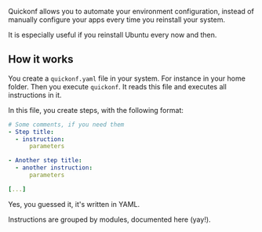 Quickonf allows you to automate your environment configuration, instead of manually configure your apps every time you reinstall your system.

It is especially useful if you reinstall Ubuntu every now and then.

## How it works

You create a `quickonf.yaml` file in your system. For instance in your home folder. Then you execute `quickonf`. It reads this file and executes all instructions in it.

In this file, you create steps, with the following format:

```yaml
# Some comments, if you need them
- Step title:
  - instruction:
      parameters

- Another step title:
  - another instruction:
      parameters

[...]
```

Yes, you guessed it, it's written in YAML.

Instructions are grouped by modules, documented here (yay!).
